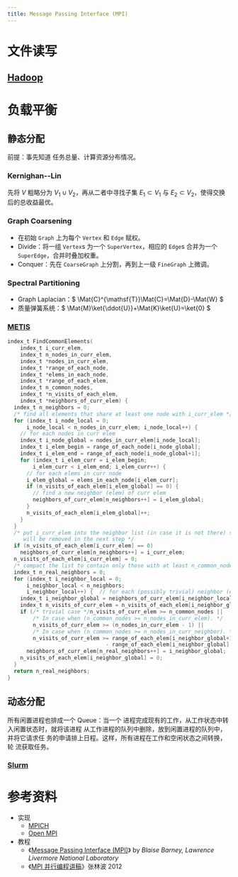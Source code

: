 ```yaml
---
title: Message Passing Interface (MPI)
---
```


# 文件读写

## [Hadoop](https://hadoop.apache.org/)

# 负载平衡

## 静态分配

前提：事先知道 任务总量、计算资源分布情况。

### Kernighan--Lin

先将 $V$ 粗略分为 $V_1\cup V_2$，再从二者中寻找子集 $E_1\subset V_1$ 与 $E_2\subset V_2$，使得交换后的总收益最优。

### Graph Coarsening

- 在初始 `Graph` 上为每个 `Vertex` 和 `Edge` 赋权。
- Divide：将一组 `Vertex`s 为一个 `SuperVertex`，相应的 `Edge`s 合并为一个 `SuperEdge`，合并时叠加权重。
- Conquer：先在 `CoarseGraph` 上分割，再到上一级 `FineGraph` 上微调。

### Spectral Partitioning

- Graph Laplacian：$ \Mat{C}^{\mathsf{T}}\Mat{C}=\Mat{D}-\Mat{W} $
- 质量弹簧系统：$ \Mat{M}\ket{\ddot{U}}+\Mat{K}\ket{U}=\ket{0} $

### [METIS](http://glaros.dtc.umn.edu/gkhome/views/metis)

```c
index_t FindCommonElements(
    index_t i_curr_elem,
    index_t n_nodes_in_curr_elem,
    index_t *nodes_in_curr_elem,
    index_t *range_of_each_node,
    index_t *elems_in_each_node,
    index_t *range_of_each_elem,
    index_t n_common_nodes,
    index_t *n_visits_of_each_elem,
    index_t *neighbors_of_curr_elem) {
  index_t n_neighbors = 0;
  /* find all elements that share at least one node with i_curr_elem */
  for (index_t i_node_local = 0;
      i_node_local < n_nodes_in_curr_elem; i_node_local++) {
    // for each nodes in curr elem
    index_t i_node_global = nodes_in_curr_elem[i_node_local];
    index_t i_elem_begin = range_of_each_node[i_node_global];
    index_t i_elem_end = range_of_each_node[i_node_global+1];
    for (index_t i_elem_curr = i_elem_begin;
        i_elem_curr < i_elem_end; i_elem_curr++) {
      // for each elems in curr node
      i_elem_global = elems_in_each_node[i_elem_curr];
      if (n_visits_of_each_elem[i_elem_global] == 0) {
        // find a new neighbor (elem) of curr elem
        neighbors_of_curr_elem[n_neighbors++] = i_elem_global;
      }
      n_visits_of_each_elem[i_elem_global]++;
    }
  }
  /* put i_curr_elem into the neighbor list (in case it is not there) so that it
     will be removed in the next step */
  if (n_visits_of_each_elem[i_curr_elem] == 0)
    neighbors_of_curr_elem[n_neighbors++] = i_curr_elem;
  n_visits_of_each_elem[i_curr_elem] = 0;
  /* compact the list to contain only those with at least n_common_nodes nodes */
  index_t n_real_neighbors = 0;
  for (index_t i_neighbor_local = 0;
      i_neighbor_local < n_neighbors;
      i_neighbor_local++) {  // for each (possibly trivial) neighbor (elem)
    index_t i_neighbor_global = neighbors_of_curr_elem[i_neighbor_local];
    index_t n_visits_of_curr_elem = n_visits_of_each_elem[i_neighbor_global];
    if (/* trivial case */n_visits_of_curr_elem >= n_common_nodes ||
        /* In case when (n_common_nodes >= n_nodes_in_curr_elem). */
        n_visits_of_curr_elem >= (n_nodes_in_curr_elem - 1) ||
        /* In case when (n_common_nodes >= n_nodes_in_curr_neighbor). */
        n_visits_of_curr_elem >= range_of_each_elem[i_neighbor_global+1]
                               - range_of_each_elem[i_neighbor_global] - 1)
      neighbors_of_curr_elem[n_real_neighbors++] = i_neighbor_global;
    n_visits_of_each_elem[i_neighbor_global] = 0;
  }
  return n_real_neighbors;
}
```

## 动态分配

所有闲置进程也排成一个 Queue：当一个 进程完成现有的工作，从工作状态中转入闲置状态时，就将该进程 从工作进程的队列中删除，放到闲置进程的队列中，并将它请求任 务的申请排上日程。这样，所有进程在工作和空闲状态之间转换，轮 流获取任务。

### [Slurm](https://slurm.schedmd.com/)

# 参考资料

- 实现
  - [MPICH](http://www.mpich.org/)
  - [Open MPI](https://www.open-mpi.org/)
- 教程
  - 《[Message Passing Interface (MPI)](https://computing.llnl.gov/tutorials/mpi/)》 by *Blaise Barney, Lawrence Livermore National Laboratory*
  - 《[MPI 并行编程讲稿](ftp://ftp.cc.ac.cn/pub/home/zlb/bxjs/bxjs.pdf)》张林波 2012

